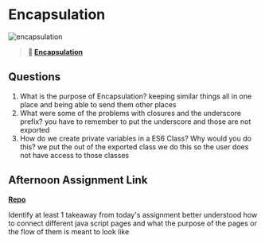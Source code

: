 # Encapsulation

![encapsulation](https://bcw.blob.core.windows.net/public/img/journals/5838157482080222)

> **📖 [Encapsulation](https://codeworksacademy.com/fs-student-guide/resources/wk3/02-Encapsulation)**

## Questions

1. What is the purpose of Encapsulation?
keeping similar things all in one place and being able to send them other places 
2. What were some of the problems with closures and the underscore prefix?
you have to remember to put the underscore and those are not exported
3. How do we create private variables in a ES6 Class? Why would you do this?
we put the out of the exported class we do this so the user does not have access to those classes 
## Afternoon Assignment Link

**[Repo](https://github.com/LiamSmith1992/vending-machine)**

Identify at least 1 takeaway from today's assignment
better understood how to connect different java script pages and what the purpose of the pages or the flow of them is meant to look like 
